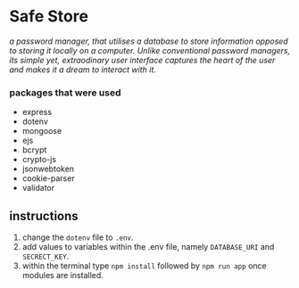 # Safe Store
*a password manager, that utilises a database to store information opposed to storing it locally on a computer. Unlike conventional password managers, its simple yet, extraodinary user interface captures the heart of the user and makes it a dream to interact with it.*

### packages that were used
- express
- dotenv
- mongoose
- ejs 
- bcrypt
- crypto-js
- jsonwebtoken
- cookie-parser
- validator

## instructions
1. change the `dotenv` file to `.env`.
2. add values to variables within the .env file, namely `DATABASE_URI` and `SECRECT_KEY`.
3. within the terminal type `npm install` followed by `npm run app` once modules are installed.